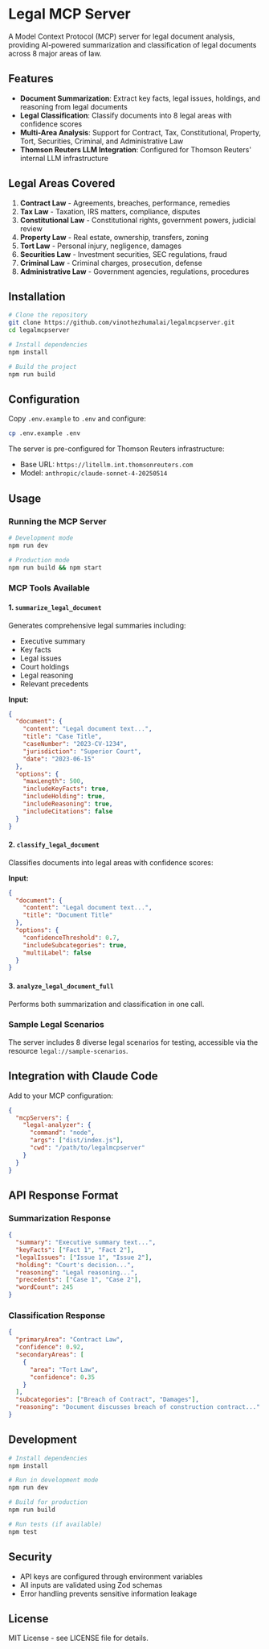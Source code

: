 # Legal MCP Server

A Model Context Protocol (MCP) server for legal document analysis, providing AI-powered summarization and classification of legal documents across 8 major areas of law.

## Features

- **Document Summarization**: Extract key facts, legal issues, holdings, and reasoning from legal documents
- **Legal Classification**: Classify documents into 8 legal areas with confidence scores
- **Multi-Area Analysis**: Support for Contract, Tax, Constitutional, Property, Tort, Securities, Criminal, and Administrative Law
- **Thomson Reuters LLM Integration**: Configured for Thomson Reuters' internal LLM infrastructure

## Legal Areas Covered

1. **Contract Law** - Agreements, breaches, performance, remedies
2. **Tax Law** - Taxation, IRS matters, compliance, disputes  
3. **Constitutional Law** - Constitutional rights, government powers, judicial review
4. **Property Law** - Real estate, ownership, transfers, zoning
5. **Tort Law** - Personal injury, negligence, damages
6. **Securities Law** - Investment securities, SEC regulations, fraud
7. **Criminal Law** - Criminal charges, prosecution, defense
8. **Administrative Law** - Government agencies, regulations, procedures

## Installation

```bash
# Clone the repository
git clone https://github.com/vinothezhumalai/legalmcpserver.git
cd legalmcpserver

# Install dependencies
npm install

# Build the project
npm run build
```

## Configuration

Copy `.env.example` to `.env` and configure:

```bash
cp .env.example .env
```

The server is pre-configured for Thomson Reuters infrastructure:
- Base URL: `https://litellm.int.thomsonreuters.com`
- Model: `anthropic/claude-sonnet-4-20250514`

## Usage

### Running the MCP Server

```bash
# Development mode
npm run dev

# Production mode
npm run build && npm start
```

### MCP Tools Available

#### 1. `summarize_legal_document`
Generates comprehensive legal summaries including:
- Executive summary
- Key facts
- Legal issues
- Court holdings
- Legal reasoning
- Relevant precedents

**Input:**
```json
{
  "document": {
    "content": "Legal document text...",
    "title": "Case Title",
    "caseNumber": "2023-CV-1234",
    "jurisdiction": "Superior Court",
    "date": "2023-06-15"
  },
  "options": {
    "maxLength": 500,
    "includeKeyFacts": true,
    "includeHolding": true,
    "includeReasoning": true,
    "includeCitations": false
  }
}
```

#### 2. `classify_legal_document`
Classifies documents into legal areas with confidence scores:

**Input:**
```json
{
  "document": {
    "content": "Legal document text...",
    "title": "Document Title"
  },
  "options": {
    "confidenceThreshold": 0.7,
    "includeSubcategories": true,
    "multiLabel": false
  }
}
```

#### 3. `analyze_legal_document_full`
Performs both summarization and classification in one call.

### Sample Legal Scenarios

The server includes 8 diverse legal scenarios for testing, accessible via the resource `legal://sample-scenarios`.

## Integration with Claude Code

Add to your MCP configuration:

```json
{
  "mcpServers": {
    "legal-analyzer": {
      "command": "node",
      "args": ["dist/index.js"],
      "cwd": "/path/to/legalmcpserver"
    }
  }
}
```

## API Response Format

### Summarization Response
```json
{
  "summary": "Executive summary text...",
  "keyFacts": ["Fact 1", "Fact 2"],
  "legalIssues": ["Issue 1", "Issue 2"],
  "holding": "Court's decision...",
  "reasoning": "Legal reasoning...",
  "precedents": ["Case 1", "Case 2"],
  "wordCount": 245
}
```

### Classification Response
```json
{
  "primaryArea": "Contract Law",
  "confidence": 0.92,
  "secondaryAreas": [
    {
      "area": "Tort Law",
      "confidence": 0.35
    }
  ],
  "subcategories": ["Breach of Contract", "Damages"],
  "reasoning": "Document discusses breach of construction contract..."
}
```

## Development

```bash
# Install dependencies
npm install

# Run in development mode
npm run dev

# Build for production
npm run build

# Run tests (if available)
npm test
```

## Security

- API keys are configured through environment variables
- All inputs are validated using Zod schemas
- Error handling prevents sensitive information leakage

## License

MIT License - see LICENSE file for details.